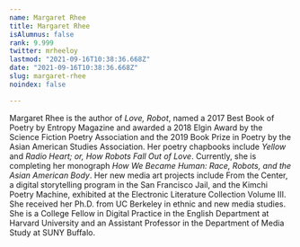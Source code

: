 ```yaml
---
name: Margaret Rhee
title: Margaret Rhee
isAlumnus: false
rank: 9.999
twitter: mrheeloy
lastmod: "2021-09-16T10:38:36.668Z"
date: "2021-09-16T10:38:36.668Z"
slug: margaret-rhee
noindex: false

---
```

Margaret Rhee is the author of *Love, Robot*, named a 2017 Best Book of Poetry by Entropy Magazine and awarded a 2018 Elgin Award by the Science Fiction Poetry Association and the 2019 Book Prize in Poetry by the Asian American Studies Association. Her poetry chapbooks include *Yellow* and *Radio Heart; or, How Robots Fall Out of Love*. Currently, she is completing her monograph *How We Became Human: Race, Robots, and the Asian American Body*. Her new media art projects include From the Center, a digital storytelling program in the San Francisco Jail, and the Kimchi Poetry Machine, exhibited at the Electronic Literature Collection Volume III. She received her Ph.D. from UC Berkeley in ethnic and new media studies. She is a College Fellow in Digital Practice in the English Department at Harvard University and an Assistant Professor in the Department of Media Study at SUNY Buffalo.